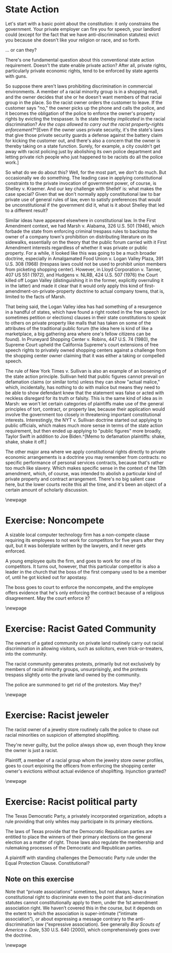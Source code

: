 # State Action

Let's start with a basic point about the constitution: it only constrains the government. Your private employer can fire you for speech, your landlord could (except for the fact that we have anti-discrimination statutes) evict you because she doesn't like your religion or race, and so forth.

... or can they?

There's one fundamental question about this conventional state action requirement. Doesn't the state enable private action? After all, private rights, particularly private economic rights, tend to be enforced by state agents with guns. 

So suppose there aren't laws prohibiting discrimination in commercial environments. A member of a racial minority group is in a shopping mall, and the owner decides that she or he doesn't want members of that racial group in the place. So the racist owner orders the customer to leave. If the customer says "no," the owner picks up the phone and calls the police, and it becomes the obligation of the police to enforce the owner's property rights by evicting the trespasser. Is the state thereby *implicated* in the racial discrimination? *Are the cops allowed to carry out the racist property-rights enforcement?*^[Even if the owner uses private security, it's the state's laws that give those private security guards a defense against the battery claim for kicking the customer out, and there's also a concern that the owner is thereby taking on a state function. Surely, for example, a city couldn't get away with racist policing just by abolishing its own police department and letting private rich people who just happened to be racists do all the police work.]

So what do we do about this? Well, for the most part, we don't do much. But occasionally we do something. The leading case in applying constitutional constraints to the private invocation of government power, of course, is Shelley v. Kraemer. And our key challenge with ShelleY is: what makes the case special? Given that we don't normally apply constitutional law to bar private use of general rules of law, even to satisfy preferences that would be unconstitutional if the government did it, what is it about Shelley that led to a different result?

Similar ideas have appeared elsewhere in constitutional law. In the First Amendment context, we had Marsh v. Alabama, 326 U.S. 501 (1946), which forbade the state from enforcing criminal trespass rules to backstop the owner of a company town's prohibition on distributing literature on its sidewalks, essentially on the theory that the public forum carried with it First Amendment interests regardless of whether it was private or public property. For a while, it looked like this was going to be a much broader doctrine, especially in Amalgamated Food Union v. Logan Valley Plaza, 391 U.S. 308 (1968) (trespass laws could not be used to prohibit union members from picketing shopping center). However, in Lloyd Corporation v. Tanner, 407 US 551 (1972), and Hudgens v. NLRB, 424 U.S. 507 (1976) the Court killed off Logan Valley (distinguishing it in the former, explicitly overruling it in the latter) and made it clear that it would only apply this kind of first-amendment-on-private-property doctrine to actual company towns, that is, limited to the facts of Marsh.

That being said, the Logan Valley idea has had something of a resurgence in a handful of states, which have found a right rooted in the free speech (or sometimes petition or elections) clauses in their state constitutions to speak to others on private property like malls that has taken on some of the attributes of the traditional public forum (the idea here is kind of like a marketplace, a big gathering area where one's fellow citizens can be found). In Pruneyard Shopping Center v. Robins, 447 U.S. 74 (1980), the Supreme Court upheld the California Supreme's court extensions of free speech rights to privately owned shopping centers against a challenge from the shopping center owner claiming that it was either a taking or compelled speech.

The rule of New York Times v. Sullivan is also an example of an loosening of the state action principle. Sullivan held that public figures cannot prevail on defamation claims (or similar torts) unless they can show "actual malice," which, incidentally, has nothing to do with malice but means they need to be able to show defendant knew that the statement was false or acted with reckless disregard for its truth or falsity. This is the same kind of idea as in Marsh: we won't let certain categories of plaintiffs make use of the general principles of tort, contract, or property law, because their application would involve the government too closely in threatening important constitutional interests. Interestingly, the NYT v. Sullivan doctrine started out applying to public officials, which makes much more sense in terms of the state action requirement, but then ended up applying to "public figures" more broadly, Taylor Swift in addition to Joe Biden.^[Memo to defamation plaintiffs: shake, shake, shake it off.]

The other major area where we apply constitutional rights directly to private economic arrangements is a doctrine you may remember from contracts: no specific performance of personal services contracts, because that's rather too much like slavery. Which makes specific sense in the context of the 13th amendment, which, of course, was intended to abolish a particular kind of private property and contract arrangement. There's no big salient case here, but the lower courts recite this all the time, and it's been an object of a certain amount of scholarly discussion. 

\newpage

# Exercise: Noncompete

A sizable local computer technology firm has a non-compete clause requiring its employees to not work for competitors for five years after they quit, but it was boilerplate written by the lawyers, and it never gets enforced.  

A young employee quits the firm, and goes to work for one of its competitors.  It turns out, however, that this particular competitor is also a leader in the church that the boss of the first company used to be a member of, until he got kicked out for apostasy.  

The boss goes to court to enforce the noncompete, and the employee offers evidence that he's only enforcing the contract because of a religious disagreement.  May the court enforce it? 

\newpage

# Exercise: Racist Gated Community

The owners of a gated community on private land routinely carry out racial discrimination in allowing visitors, such as solicitors, even trick-or-treaters, into the community.  

The racist community generates protests, primarily but not exclusively by members of racial minority groups, unsurprisingly, and the protests trespass slightly onto the private land owned by the community.  

The police are summoned to get rid of the protestors.  May they?

\newpage

# Exercise: Racist jeweler

The racist owner of a jewelry store routinely calls the police to chase out racial minorities on suspicion of attempted shoplifting.  

They're never guilty, but the police always show up, even though they know the owner is just a racist. 

Plaintiff, a member of a racial group whom the jewelry store owner profiles, goes to court enjoining the officers from enforcing the shopping center owner's evictions without actual evidence of shoplifting. Injunction granted?

\newpage

# Exercise: Racist political party

The Texas Democratic Party, a privately incorporated organization, adopts a rule providing that only whites may participate in its primary elections. 

The laws of Texas provide that the Democratic Republican parties are entitled to place the winners of their primary elections on the general election as a matter of right. Those laws also regulate the membership and rulemaking processes of the Democratic and Republican parties. 

A plaintiff with standing challenges the Democratic Party rule under the Equal Protection Clause. Constitutional?


## Note on this exercise

Note that “private associations” sometimes, but not always, have a constitutional right to discriminate even to the point that anti-discrimination statutes cannot constitutionally apply to them, under the 1st amendment association right.  We haven’t covered this in the course, but it depends on the extent to which the association is super-intimate (“intimate association”), or about expressing a message contrary to the anti-discrimination law (“expressive association). See generally *Boy Scouts of America v. Dale*, 530 U.S. 640 (2000), which comprehensively goes over the doctrine.

\newpage
